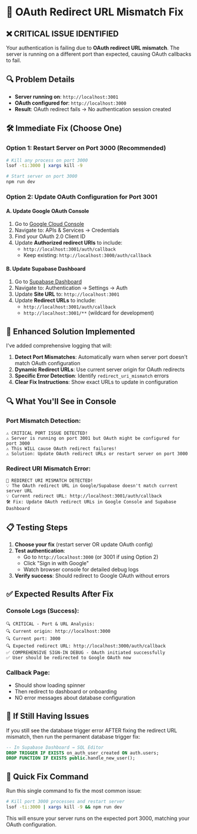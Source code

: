 # 🔧 OAuth Redirect URL Mismatch Fix

## ❌ **CRITICAL ISSUE IDENTIFIED**

Your authentication is failing due to **OAuth redirect URL mismatch**. The server is running on a different port than expected, causing OAuth callbacks to fail.

## 🔍 **Problem Details**

- **Server running on**: `http://localhost:3001` 
- **OAuth configured for**: `http://localhost:3000`
- **Result**: OAuth redirect fails → No authentication session created

## 🛠️ **Immediate Fix (Choose One)**

### Option 1: Restart Server on Port 3000 (Recommended)
```bash
# Kill any process on port 3000
lsof -ti:3000 | xargs kill -9

# Start server on port 3000
npm run dev
```

### Option 2: Update OAuth Configuration for Port 3001

#### **A. Update Google OAuth Console**
1. Go to [Google Cloud Console](https://console.cloud.google.com/)
2. Navigate to: APIs & Services → Credentials
3. Find your OAuth 2.0 Client ID
4. Update **Authorized redirect URIs** to include:
   - `http://localhost:3001/auth/callback`
   - Keep existing: `http://localhost:3000/auth/callback`

#### **B. Update Supabase Dashboard**
1. Go to [Supabase Dashboard](https://supabase.com/dashboard)
2. Navigate to: Authentication → Settings → Auth
3. Update **Site URL** to: `http://localhost:3001`
4. Update **Redirect URLs** to include:
   - `http://localhost:3001/auth/callback`
   - `http://localhost:3001/**` (wildcard for development)

## 🎯 **Enhanced Solution Implemented**

I've added comprehensive logging that will:

1. **Detect Port Mismatches**: Automatically warn when server port doesn't match OAuth configuration
2. **Dynamic Redirect URLs**: Use current server origin for OAuth redirects
3. **Specific Error Detection**: Identify `redirect_uri_mismatch` errors
4. **Clear Fix Instructions**: Show exact URLs to update in configuration

## 🔍 **What You'll See in Console**

### Port Mismatch Detection:
```
⚠️ CRITICAL PORT ISSUE DETECTED!
⚠️ Server is running on port 3001 but OAuth might be configured for port 3000
⚠️ This WILL cause OAuth redirect failures!
⚠️ Solution: Update OAuth redirect URLs or restart server on port 3000
```

### Redirect URI Mismatch Error:
```
🔧 REDIRECT URI MISMATCH DETECTED!
💡 The OAuth redirect URL in Google/Supabase doesn't match current server URL
💡 Current redirect URL: http://localhost:3001/auth/callback
🛠️ Fix: Update OAuth redirect URLs in Google Console and Supabase Dashboard
```

## 📋 **Testing Steps**

1. **Choose your fix** (restart server OR update OAuth config)
2. **Test authentication**:
   - Go to `http://localhost:3000` (or 3001 if using Option 2)
   - Click "Sign in with Google"
   - Watch browser console for detailed debug logs
3. **Verify success**: Should redirect to Google OAuth without errors

## ✅ **Expected Results After Fix**

### **Console Logs (Success)**:
```
🔍 CRITICAL - Port & URL Analysis:
🔍 Current origin: http://localhost:3000
🔍 Current port: 3000
🔍 Expected redirect URL: http://localhost:3000/auth/callback
✅ COMPREHENSIVE SIGN-IN DEBUG - OAuth initiated successfully
✅ User should be redirected to Google OAuth now
```

### **Callback Page**: 
- Should show loading spinner
- Then redirect to dashboard or onboarding
- NO error messages about database configuration

## 🔄 **If Still Having Issues**

If you still see the database trigger error AFTER fixing the redirect URL mismatch, then run the permanent database trigger fix:

```sql
-- In Supabase Dashboard → SQL Editor
DROP TRIGGER IF EXISTS on_auth_user_created ON auth.users;
DROP FUNCTION IF EXISTS public.handle_new_user();
```

## 🚀 **Quick Fix Command**

Run this single command to fix the most common issue:

```bash
# Kill port 3000 processes and restart server
lsof -ti:3000 | xargs kill -9 && npm run dev
```

This will ensure your server runs on the expected port 3000, matching your OAuth configuration. 